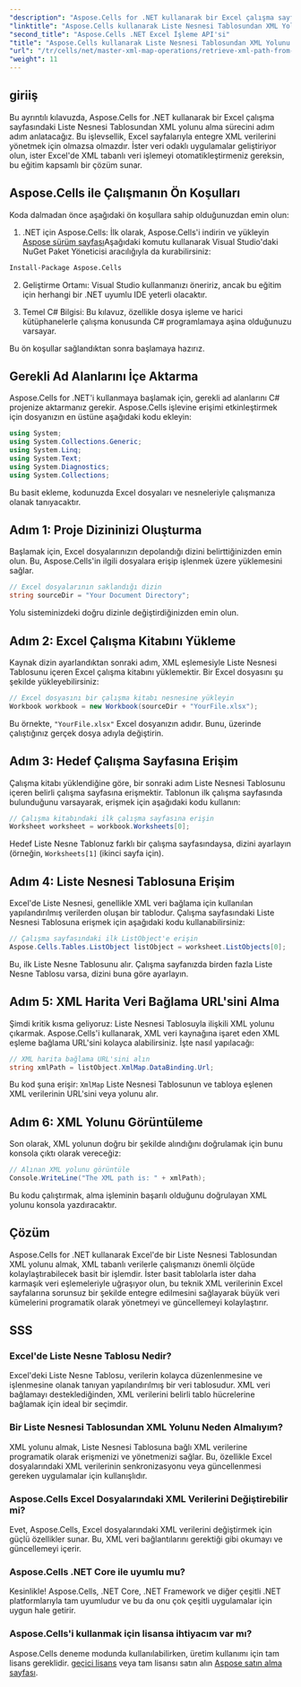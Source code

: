 ```yaml
---
"description": "Aspose.Cells for .NET kullanarak bir Excel çalışma sayfasındaki Liste Nesnesi Tablosundan XML yolunun nasıl alınacağını öğrenin. Bu kapsamlı kılavuz her adımı kapsar."
"linktitle": "Aspose.Cells kullanarak Liste Nesnesi Tablosundan XML Yolunu Alma"
"second_title": "Aspose.Cells .NET Excel İşleme API'si"
"title": "Aspose.Cells kullanarak Liste Nesnesi Tablosundan XML Yolunu Alma"
"url": "/tr/cells/net/master-xml-map-operations/retrieve-xml-path-from-list-object-table/"
"weight": 11
---
```


## giriiş

Bu ayrıntılı kılavuzda, Aspose.Cells for .NET kullanarak bir Excel çalışma sayfasındaki Liste Nesnesi Tablosundan XML yolunu alma sürecini adım adım anlatacağız. Bu işlevsellik, Excel sayfalarıyla entegre XML verilerini yönetmek için olmazsa olmazdır. İster veri odaklı uygulamalar geliştiriyor olun, ister Excel'de XML tabanlı veri işlemeyi otomatikleştirmeniz gereksin, bu eğitim kapsamlı bir çözüm sunar.

## Aspose.Cells ile Çalışmanın Ön Koşulları

Koda dalmadan önce aşağıdaki ön koşullara sahip olduğunuzdan emin olun:

1. .NET için Aspose.Cells: İlk olarak, Aspose.Cells'i indirin ve yükleyin [Aspose sürüm sayfası](https://releases.aspose.com/cells/net/)Aşağıdaki komutu kullanarak Visual Studio'daki NuGet Paket Yöneticisi aracılığıyla da kurabilirsiniz:
```bash
Install-Package Aspose.Cells
```

2. Geliştirme Ortamı: Visual Studio kullanmanızı öneririz, ancak bu eğitim için herhangi bir .NET uyumlu IDE yeterli olacaktır.

3. Temel C# Bilgisi: Bu kılavuz, özellikle dosya işleme ve harici kütüphanelerle çalışma konusunda C# programlamaya aşina olduğunuzu varsayar.

Bu ön koşullar sağlandıktan sonra başlamaya hazırız.

## Gerekli Ad Alanlarını İçe Aktarma

Aspose.Cells for .NET'i kullanmaya başlamak için, gerekli ad alanlarını C# projenize aktarmanız gerekir. Aspose.Cells işlevine erişimi etkinleştirmek için dosyanızın en üstüne aşağıdaki kodu ekleyin:

```csharp
using System;
using System.Collections.Generic;
using System.Linq;
using System.Text;
using System.Diagnostics;
using System.Collections;
```

Bu basit ekleme, kodunuzda Excel dosyaları ve nesneleriyle çalışmanıza olanak tanıyacaktır.

## Adım 1: Proje Dizininizi Oluşturma

Başlamak için, Excel dosyalarınızın depolandığı dizini belirttiğinizden emin olun. Bu, Aspose.Cells'in ilgili dosyalara erişip işlenmek üzere yüklemesini sağlar.

```csharp
// Excel dosyalarının saklandığı dizin
string sourceDir = "Your Document Directory";
```

Yolu sisteminizdeki doğru dizinle değiştirdiğinizden emin olun.

## Adım 2: Excel Çalışma Kitabını Yükleme

Kaynak dizin ayarlandıktan sonraki adım, XML eşlemesiyle Liste Nesnesi Tablosunu içeren Excel çalışma kitabını yüklemektir. Bir Excel dosyasını şu şekilde yükleyebilirsiniz:

```csharp
// Excel dosyasını bir çalışma kitabı nesnesine yükleyin
Workbook workbook = new Workbook(sourceDir + "YourFile.xlsx");
```

Bu örnekte, `"YourFile.xlsx"` Excel dosyanızın adıdır. Bunu, üzerinde çalıştığınız gerçek dosya adıyla değiştirin.

## Adım 3: Hedef Çalışma Sayfasına Erişim

Çalışma kitabı yüklendiğine göre, bir sonraki adım Liste Nesnesi Tablosunu içeren belirli çalışma sayfasına erişmektir. Tablonun ilk çalışma sayfasında bulunduğunu varsayarak, erişmek için aşağıdaki kodu kullanın:

```csharp
// Çalışma kitabındaki ilk çalışma sayfasına erişin
Worksheet worksheet = workbook.Worksheets[0];
```

Hedef Liste Nesne Tablonuz farklı bir çalışma sayfasındaysa, dizini ayarlayın (örneğin, `Worksheets[1]` (ikinci sayfa için).

## Adım 4: Liste Nesnesi Tablosuna Erişim

Excel'de Liste Nesnesi, genellikle XML veri bağlama için kullanılan yapılandırılmış verilerden oluşan bir tablodur. Çalışma sayfasındaki Liste Nesnesi Tablosuna erişmek için aşağıdaki kodu kullanabilirsiniz:

```csharp
// Çalışma sayfasındaki ilk ListObject'e erişin
Aspose.Cells.Tables.ListObject listObject = worksheet.ListObjects[0];
```

Bu, ilk Liste Nesne Tablosunu alır. Çalışma sayfanızda birden fazla Liste Nesne Tablosu varsa, dizini buna göre ayarlayın.

## Adım 5: XML Harita Veri Bağlama URL'sini Alma

Şimdi kritik kısma geliyoruz: Liste Nesnesi Tablosuyla ilişkili XML yolunu çıkarmak. Aspose.Cells'i kullanarak, XML veri kaynağına işaret eden XML eşleme bağlama URL'sini kolayca alabilirsiniz. İşte nasıl yapılacağı:

```csharp
// XML harita bağlama URL'sini alın
string xmlPath = listObject.XmlMap.DataBinding.Url;
```

Bu kod şuna erişir: `XmlMap` Liste Nesnesi Tablosunun ve tabloya eşlenen XML verilerinin URL'sini veya yolunu alır.

## Adım 6: XML Yolunu Görüntüleme

Son olarak, XML yolunun doğru bir şekilde alındığını doğrulamak için bunu konsola çıktı olarak vereceğiz:

```csharp
// Alınan XML yolunu görüntüle
Console.WriteLine("The XML path is: " + xmlPath);
```

Bu kodu çalıştırmak, alma işleminin başarılı olduğunu doğrulayan XML yolunu konsola yazdıracaktır.

## Çözüm

Aspose.Cells for .NET kullanarak Excel'de bir Liste Nesnesi Tablosundan XML yolunu almak, XML tabanlı verilerle çalışmanızı önemli ölçüde kolaylaştırabilecek basit bir işlemdir. İster basit tablolarla ister daha karmaşık veri eşlemeleriyle uğraşıyor olun, bu teknik XML verilerinin Excel sayfalarına sorunsuz bir şekilde entegre edilmesini sağlayarak büyük veri kümelerini programatik olarak yönetmeyi ve güncellemeyi kolaylaştırır.

## SSS

### Excel'de Liste Nesne Tablosu Nedir?

Excel'deki Liste Nesne Tablosu, verilerin kolayca düzenlenmesine ve işlenmesine olanak tanıyan yapılandırılmış bir veri tablosudur. XML veri bağlamayı desteklediğinden, XML verilerini belirli tablo hücrelerine bağlamak için ideal bir seçimdir.

### Bir Liste Nesnesi Tablosundan XML Yolunu Neden Almalıyım?

XML yolunu almak, Liste Nesnesi Tablosuna bağlı XML verilerine programatik olarak erişmenizi ve yönetmenizi sağlar. Bu, özellikle Excel dosyalarındaki XML verilerinin senkronizasyonu veya güncellenmesi gereken uygulamalar için kullanışlıdır.

### Aspose.Cells Excel Dosyalarındaki XML Verilerini Değiştirebilir mi?

Evet, Aspose.Cells, Excel dosyalarındaki XML verilerini değiştirmek için güçlü özellikler sunar. Bu, XML veri bağlantılarını gerektiği gibi okumayı ve güncellemeyi içerir.

### Aspose.Cells .NET Core ile uyumlu mu?

Kesinlikle! Aspose.Cells, .NET Core, .NET Framework ve diğer çeşitli .NET platformlarıyla tam uyumludur ve bu da onu çok çeşitli uygulamalar için uygun hale getirir.

### Aspose.Cells'i kullanmak için lisansa ihtiyacım var mı?

Aspose.Cells deneme modunda kullanılabilirken, üretim kullanımı için tam lisans gereklidir. [geçici lisans](https://purchase.aspose.com/temporary-license/) veya tam lisansı satın alın [Aspose satın alma sayfası](https://purchase.aspose.com/buy).